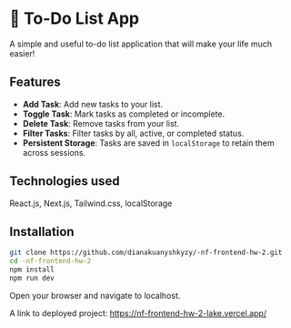 # 📝 To-Do List App
A simple and useful to-do list application that will make your life much easier! 

## Features
- **Add Task**: Add new tasks to your list.
- **Toggle Task**: Mark tasks as completed or incomplete.
- **Delete Task**: Remove tasks from your list.
- **Filter Tasks**: Filter tasks by all, active, or completed status.
- **Persistent Storage**: Tasks are saved in `localStorage` to retain them across sessions.

## Technologies used
React.js, Next.js, Tailwind.css, localStorage

## Installation
```sh
git clone https://github.com/dianakuanyshkyzy/-nf-frontend-hw-2.git
cd -nf-frontend-hw-2
npm install 
npm run dev 
```
Open your browser and navigate to localhost. 

A link to deployed project: https://nf-frontend-hw-2-lake.vercel.app/
